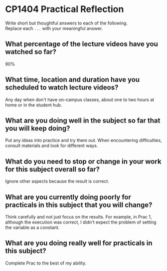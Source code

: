 # CP1404 Practical Reflection

Write short but thoughtful answers to each of the following.  
Replace each `...` with your meaningful answer.

## What percentage of the lecture videos have you watched so far?

90%

## What time, location and duration have you scheduled to watch lecture videos?

Any day when don't have on-campus classes, about one to two hours at home or in the student hub.

## What are you doing well in the subject so far that you will keep doing?

Put any ideas into practice and try them out. When encountering difficulties, consult materials and look for different ways.

## What do you need to stop or change in your work for this subject overall so far?

Ignore other aspects because the result is correct.

## What are you currently doing poorly for practicals in this subject that you will change?

Think carefully and not just focus on the results. For example, in Prac 1, although the execution was correct, I didn't expect the problem of setting the variable as a constant.

## What are you doing really well for practicals in this subject?

Complete Prac to the best of my ability.
